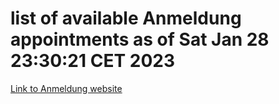 # list of available Anmeldung appointments as of Sat Jan 28 23:30:21 CET 2023
[Link to Anmeldung website](https://service.berlin.de/terminvereinbarung/termin/tag.php?termin=0&anliegen[]=120686&dienstleisterlist=122210,122217,327316,122219,327312,122227,327314,122231,327346,122243,327348,122252,329742,122260,329745,122262,329748,122254,329751,122271,327278,122273,327274,122277,327276,330436,122280,327294,122282,327290,122284,327292,327539,122291,327270,122285,327266,122286,327264,122296,327268,150230,329760,122301,327282,122297,327286,122294,327284,122312,329763,122314,329775,122304,327330,122311,327334,122309,327332,122281,327352,122279,329772,122276,327324,122274,327326,122267,329766,122246,327318,122251,327320,122257,327322,122208,327298,122226,327300,121362,121364&herkunft=http%3A%2F%2Fservice.berlin.de%2Fdienstleistung%2F120686%2F)
